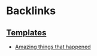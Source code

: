 
# Backlinks
## [Templates](<Templates.md>)
- [Amazing things that happened](<Amazing things that happened.md>)

